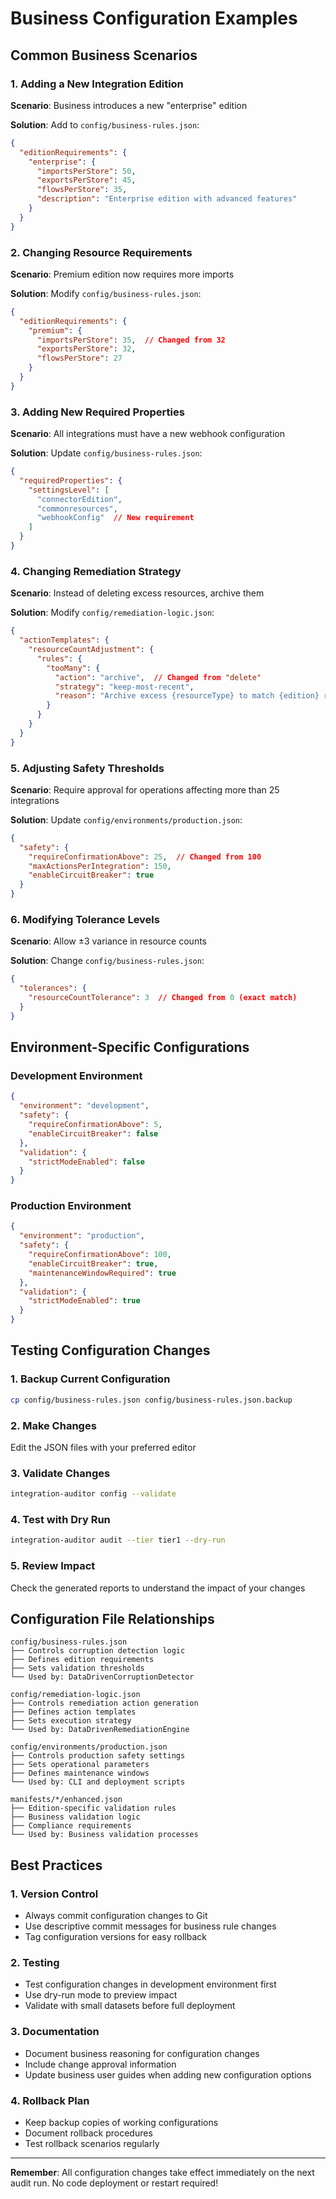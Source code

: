 # Business Configuration Examples

## Common Business Scenarios

### 1. Adding a New Integration Edition

**Scenario**: Business introduces a new "enterprise" edition

**Solution**: Add to `config/business-rules.json`:
```json
{
  "editionRequirements": {
    "enterprise": {
      "importsPerStore": 50,
      "exportsPerStore": 45,
      "flowsPerStore": 35,
      "description": "Enterprise edition with advanced features"
    }
  }
}
```

### 2. Changing Resource Requirements

**Scenario**: Premium edition now requires more imports

**Solution**: Modify `config/business-rules.json`:
```json
{
  "editionRequirements": {
    "premium": {
      "importsPerStore": 35,  // Changed from 32
      "exportsPerStore": 32,
      "flowsPerStore": 27
    }
  }
}
```

### 3. Adding New Required Properties

**Scenario**: All integrations must have a new webhook configuration

**Solution**: Update `config/business-rules.json`:
```json
{
  "requiredProperties": {
    "settingsLevel": [
      "connectorEdition",
      "commonresources", 
      "webhookConfig"  // New requirement
    ]
  }
}
```

### 4. Changing Remediation Strategy

**Scenario**: Instead of deleting excess resources, archive them

**Solution**: Modify `config/remediation-logic.json`:
```json
{
  "actionTemplates": {
    "resourceCountAdjustment": {
      "rules": {
        "tooMany": {
          "action": "archive",  // Changed from "delete"
          "strategy": "keep-most-recent",
          "reason": "Archive excess {resourceType} to match {edition} requirements"
        }
      }
    }
  }
}
```

### 5. Adjusting Safety Thresholds

**Scenario**: Require approval for operations affecting more than 25 integrations

**Solution**: Update `config/environments/production.json`:
```json
{
  "safety": {
    "requireConfirmationAbove": 25,  // Changed from 100
    "maxActionsPerIntegration": 150,
    "enableCircuitBreaker": true
  }
}
```

### 6. Modifying Tolerance Levels

**Scenario**: Allow ±3 variance in resource counts

**Solution**: Change `config/business-rules.json`:
```json
{
  "tolerances": {
    "resourceCountTolerance": 3  // Changed from 0 (exact match)
  }
}
```

## Environment-Specific Configurations

### Development Environment
```json
{
  "environment": "development",
  "safety": {
    "requireConfirmationAbove": 5,
    "enableCircuitBreaker": false
  },
  "validation": {
    "strictModeEnabled": false
  }
}
```

### Production Environment  
```json
{
  "environment": "production",
  "safety": {
    "requireConfirmationAbove": 100,
    "enableCircuitBreaker": true,
    "maintenanceWindowRequired": true
  },
  "validation": {
    "strictModeEnabled": true
  }
}
```

## Testing Configuration Changes

### 1. Backup Current Configuration
```bash
cp config/business-rules.json config/business-rules.json.backup
```

### 2. Make Changes
Edit the JSON files with your preferred editor

### 3. Validate Changes
```bash
integration-auditor config --validate
```

### 4. Test with Dry Run
```bash
integration-auditor audit --tier tier1 --dry-run
```

### 5. Review Impact
Check the generated reports to understand the impact of your changes

## Configuration File Relationships

```
config/business-rules.json
├── Controls corruption detection logic
├── Defines edition requirements  
├── Sets validation thresholds
└── Used by: DataDrivenCorruptionDetector

config/remediation-logic.json  
├── Controls remediation action generation
├── Defines action templates
├── Sets execution strategy
└── Used by: DataDrivenRemediationEngine

config/environments/production.json
├── Controls production safety settings
├── Sets operational parameters
├── Defines maintenance windows
└── Used by: CLI and deployment scripts

manifests/*/enhanced.json
├── Edition-specific validation rules
├── Business validation logic
├── Compliance requirements  
└── Used by: Business validation processes
```

## Best Practices

### 1. Version Control
- Always commit configuration changes to Git
- Use descriptive commit messages for business rule changes
- Tag configuration versions for easy rollback

### 2. Testing
- Test configuration changes in development environment first
- Use dry-run mode to preview impact
- Validate with small datasets before full deployment

### 3. Documentation
- Document business reasoning for configuration changes
- Include change approval information
- Update business user guides when adding new configuration options

### 4. Rollback Plan
- Keep backup copies of working configurations
- Document rollback procedures
- Test rollback scenarios regularly

---

**Remember**: All configuration changes take effect immediately on the next audit run. No code deployment or restart required!

